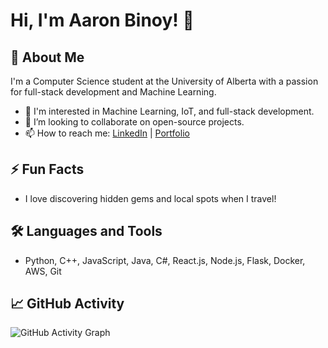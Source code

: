 # Hi, I'm Aaron Binoy! 👋

## 🚀 About Me
I'm a Computer Science student at the University of Alberta with a passion for full-stack development and Machine Learning.

- 🧠 I'm interested in Machine Learning, IoT, and full-stack development.
- 👯 I’m looking to collaborate on open-source projects.
- 📫 How to reach me: [LinkedIn](https://linkedin.com/in/aaronbinoy) | [Portfolio](https://aaronbinoy.link)

## ⚡ Fun Facts
- I love discovering hidden gems and local spots when I travel!

## 🛠️ Languages and Tools
- Python, C++, JavaScript, Java, C#, React.js, Node.js, Flask, Docker, AWS, Git

## 📈 GitHub Activity

![GitHub Activity Graph](https://activity-graph.herokuapp.com/graph?username=aarongeo1&theme=react-dark&hide_border=true)


